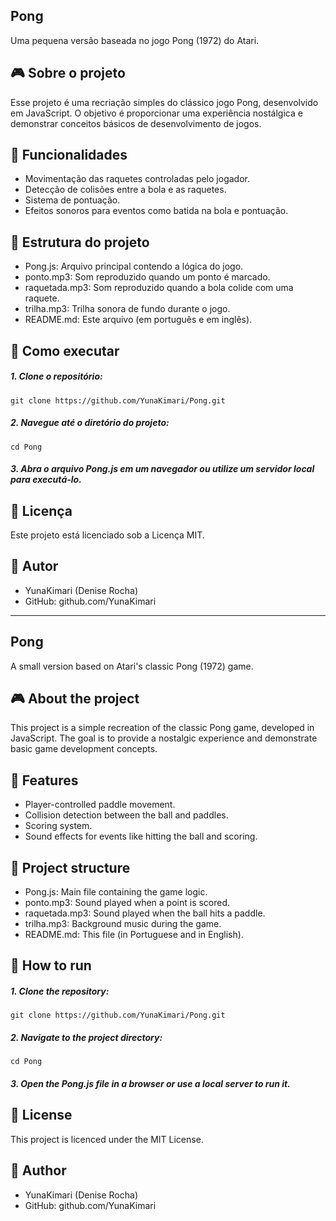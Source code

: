 ## Pong
Uma pequena versão baseada no jogo Pong (1972) do Atari.

## 🎮 Sobre o projeto
Esse projeto é uma recriação simples do clássico jogo Pong, desenvolvido em JavaScript. O objetivo é proporcionar uma experiência nostálgica e demonstrar conceitos básicos de desenvolvimento de jogos.

## 🔧 Funcionalidades
- Movimentação das raquetes controladas pelo jogador.
- Detecção de colisões entre a bola e as raquetes.
- Sistema de pontuação.
- Efeitos sonoros para eventos como batida na bola e pontuação.

## 📁 Estrutura do projeto
- Pong.js: Arquivo principal contendo a lógica do jogo.
- ponto.mp3: Som reproduzido quando um ponto é marcado.
- raquetada.mp3: Som reproduzido quando a bola colide com uma raquete.
- trilha.mp3: Trilha sonora de fundo durante o jogo.
- README.md: Este arquivo (em português e em inglês).

## 🚀 Como executar
##### 1. Clone o repositório:
```
git clone https://github.com/YunaKimari/Pong.git
```

##### 2. Navegue até o diretório do projeto:
```
cd Pong
```

##### 3. Abra o arquivo Pong.js em um navegador ou utilize um servidor local para executá-lo.

## 📄 Licença
Este projeto está licenciado sob a Licença MIT.

## 👤 Autor
- YunaKimari (Denise Rocha)
- GitHub: github.com/YunaKimari

---

## Pong
A small version based on Atari's classic Pong (1972) game.

## 🎮 About the project
This project is a simple recreation of the classic Pong game, developed in JavaScript. The goal is to provide a nostalgic experience and demonstrate basic game development concepts.

## 🔧 Features
- Player-controlled paddle movement.
- Collision detection between the ball and paddles.
- Scoring system.
- Sound effects for events like hitting the ball and scoring.

## 📁 Project structure
- Pong.js: Main file containing the game logic.
- ponto.mp3: Sound played when a point is scored.
- raquetada.mp3: Sound played when the ball hits a paddle.
- trilha.mp3: Background music during the game.
- README.md: This file (in Portuguese and in English).

## 🚀 How to run
##### 1. Clone the repository:
```
git clone https://github.com/YunaKimari/Pong.git
```

##### 2. Navigate to the project directory:
```
cd Pong
```

##### 3. Open the Pong.js file in a browser or use a local server to run it.

## 📄 License
This project is licenced under the MIT License.

## 👤 Author
- YunaKimari (Denise Rocha)
- GitHub: github.com/YunaKimari
